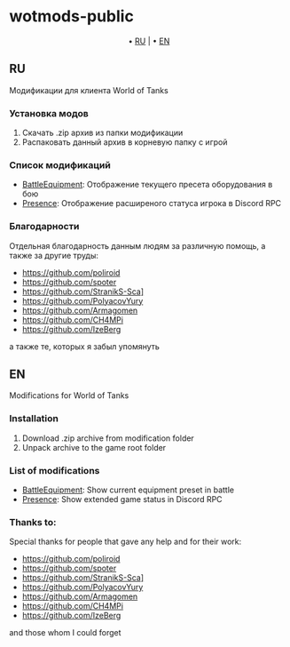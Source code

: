 # wotmods-public

<p align="center">
	&bull; <a href="#ru">RU</a> | &bull; <a href="#en">EN</a>
</p>

## RU
Модификации для клиента World of Tanks

### Установка модов

1. Скачать .zip архив из папки модификации
2. Распаковать данный архив в корневую папку с игрой

### Список модификаций

- [BattleEquipment](./battleEquipment/): Отображение текущего пресета оборудования в бою
- [Presence](./presence/): Отображение расширеного статуса игрока в Discord RPC

### Благодарности

Отдельная благодарность данным людям за различную помощь, а также за другие труды:

- https://github.com/poliroid
- https://github.com/spoter
- https://github.com/StranikS-Sca]
- https://github.com/PolyacovYury
- https://github.com/Armagomen
- https://github.com/CH4MPi
- https://github.com/IzeBerg

а также те, которых я забыл упомянуть

## EN
Modifications for World of Tanks

### Installation

1. Download .zip archive from modification folder
2. Unpack archive to the game root folder

### List of modifications

- [BattleEquipment](./battleEquipment/): Show current equipment preset in battle
- [Presence](./presence/): Show extended game status in Discord RPC

### Thanks to:

Special thanks for people that gave any help and for their work:

- https://github.com/poliroid
- https://github.com/spoter
- https://github.com/StranikS-Sca]
- https://github.com/PolyacovYury
- https://github.com/Armagomen
- https://github.com/CH4MPi
- https://github.com/IzeBerg

and those whom I could forget